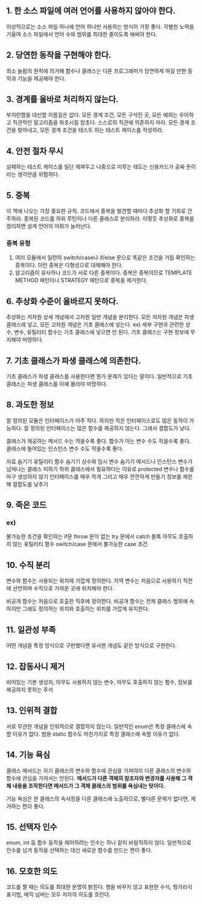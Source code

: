 ## 1. 한 소스 파일에 여러 언어를 사용하지 않아야 한다.
이상적으로는 소스 파일 하나에 언어 하나만 사용하는 방식이 가장 좋다. 각별한 노력을 기울여 소스 파일에서 언어 수와 범위를 최대한 줄이도록 애써야 한다.

## 2. 당연한 동작을 구현해야 한다.
최소 놀람의 원칙에 의거해 함수나 클래스는 다른 프로그래머가 당연하게 여길 만한 동작과 기능을 제공해야 한다.

## 3. 경계를 올바로 처리하지 않는다.
부지런함을 대신할 지름길은 없다. 모든 경계 조건, 모든 구석진 곳, 모든 예외는 우아하고 직관적인 알고리즘을 좌초시킬 암초다. 스스로의 직관에 의존하지 마라. 모든 경계 조건을 찾아내고, 모든 경계 조건을 테스트 하는 테스트 케이스를 작성하라.

## 4. 안전 절차 무시
실패하는 테스트 케이스를 일단 제껴두고 나중으로 미루는 태도는 신용카드가 공짜 돈이라는 생각만큼 위험하다.

## 5. 중복
이 책에 나오는 가장 중요한 규칙.
코드에서 중복을 발견할 때마다 추상화 할 기회로 간주하라. 중복된 코드를 하위 루틴이나 다른 클래스로 분리하라. 
이렇듯 추상화로 중복을 정리하면 설계 언어의 어휘가 늘어난다.
### 중복 유형
1. 여러 모듈에서 일련의 switch/case나 if/else 문으로 똑같은 조건을 거듭 확인하는 중복이다. 이런 중복은 다형성으로 대체해야 한다.
2. 알고리즘이 유사하나 코드가 서로 다른 중복이다. 중복은 중복이므로 TEMPLATE METHOD 패턴이나 STRATEGY 패턴으로 중복을 제거한다.
## 6. 추상화 수준이 올바르지 못하다.
추상화는 저차원 상세 개념에서 고차원 일반 개념을 분리한다.
모든 저차원 개념은 파생 클래스에 넣고, 모든 고차원 개념은 기초 클래스에 넣는다.
ex) 세부 구현과 관련한 상수, 변수, 유틸리티 함수는 기초 클래스에 넣으면 안 된다. 기초 클래스는 구현 정보에 무지해야 마땅하다.

## 7. 기초 클래스가 파생 클래스에 의존한다.
기초 클래스가 파생 클래스를 사용한다면 뭔가 문제가 있다는 말이다.
일반적으로 기초 클래스는 파생 클래스를 아예 몰라야 마땅하다.

## 8. 과도한 정보
잘 정의된 모듈은 인터페이스가 아주 작다. 하지만 작은 인터페이스로도 많은 동작이 가능하다.
잘 정의된 인터페이스는 많은 함수를 제공하지 않는다. 그래서 결합도가 낮다.

클래스가 제공하는 메서드 수는 작을수록 좋다. 함수가 아는 변수 수도 작을수록 좋다. 클래스에 들어있는 인스턴스 변수 수도 작을수록 좋다.

자료 숨기기
유틸리티 함수 숨기기
상수와 임시 변수 숨기기
메서드나 인스턴스 변수가 넘쳐나는 클래스 피하기
하위 클래스에서 필요하다는 이유로 protected 변수나 함수를 마구 생성하지 않기
인터페이스를 매우 작게 그리고 매우 깐깐하게 만들기
정보를 제한해 결합도를 낮추기

## 9. 죽은 코드
### ex)
불가능한 조건을 확인하는 if문 
throw 문이 없는 try 문에서 catch 블록
아무도 호출하지 않는 유틸리티 함수
switch/case 문에서 불가능한 case 조건

## 10. 수직 분리
변수와 함수는 사용되는 위치에 가깝게 정의한다.
지역 변수는 처음으로 사용하기 직전에 선언하며 수직으로 가까운 곳에 위치해야 한다.

비공개 함수는 처음으로 호출한 직후에 정의한다. 
비공개 함수는 전체 클래스 범위에 속하지만 그래도 정의하는 위치와 호출하는 위치를 가깝게 유지한다.

## 11. 일관성 부족
어떤 개념을 특정 방식으로 구현했다면 유사한 개념도 같은 방식으로 구현한다.

## 12. 잡동사니 제거
비어있는 기본 생성자, 아무도 사용하지 않는 변수, 아무도 호출하지 않는 함수, 정보를 제공하지 못하는 주석

## 13. 인위적 결합
서로 무관한 개념을 인위적으로 결합하지 않는다. 일반적인 enum은 특정 클래스에 속할 이유가 없다. 범용 static 함수도 마찬가지로 특정 클래스에 속할 이유가 없다.

## 14. 기능 욕심
클래스 메서드는 자기 클래스의 변수와 함수에 관심을 가져야지 다른 클래스의 변수와 함수에 관심을 가져서는 안된다. 
**메서드가 다른 객체의 참조자와 변경자를 사용해 그 객체 내용을 조작한다면 메서드가 그 객체 클래스의 범위를 욕심내는 탓이다.**

기능 욕심은 한 클래스의 속사정을 다른 클래스에 노출하므로, 별다른 문제가 없다면, 제거하는 편이 좋다.

## 15. 선택자 인수
enum, int 등 함수 동작을 제어하려는 인수는 하나 같이 바람직하지 않다. 일반적으로 인수를 넘겨 동작을 선택하는 대신 새로운 함수를 만드는 편이 좋다.

## 16. 모호한 의도
코드를 짤 때는 의도를 최대한 분명히 밝힌다. 행을 바꾸지 않고 표현한 수식, 헝가리식 표기법, 매직 넘버는 모두 저자의 의도를 흐린다.